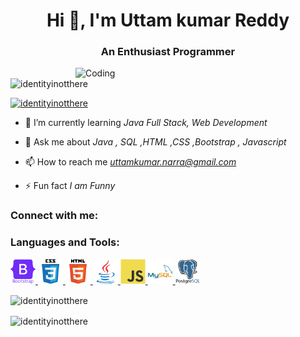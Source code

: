 <h1 align="center">Hi 👋, I'm Uttam kumar Reddy</h1>
<h3 align="center">An Enthusiast Programmer</h3>
<img align="right" alt="Coding" width="400" src= "https://payload-cms.code-b.dev/media/Difference%20between%20a%20Full%20Stack%20Developer%20and%20a%20Software%20Engineer-7.gif">
<p align="left"> <img src="https://komarev.com/ghpvc/?username=identityinotthere&label=Profile%20views&color=0e75b6&style=flat" alt="identityinotthere" /> </p>

<p align="left"> <a href="https://github.com/ryo-ma/github-profile-trophy"><img src="https://github-profile-trophy.vercel.app/?username=identityinotthere" alt="identityinotthere" /></a> </p>

- 🌱 I’m currently learning *Java Full Stack, Web Development*

- 💬 Ask me about *Java , SQL ,HTML ,CSS ,Bootstrap , Javascript*

- 📫 How to reach me *uttamkumar.narra@gmail.com*

- ⚡ Fun fact *I am Funny*

<h3 align="left">Connect with me:</h3>
<p align="left">
</p>

<h3 align="left">Languages and Tools:</h3>
<p align="left"> <a href="https://getbootstrap.com" target="_blank" rel="noreferrer"> <img src="https://raw.githubusercontent.com/devicons/devicon/master/icons/bootstrap/bootstrap-plain-wordmark.svg" alt="bootstrap" width="40" height="40"/> </a> <a href="https://www.w3schools.com/css/" target="_blank" rel="noreferrer"> <img src="https://raw.githubusercontent.com/devicons/devicon/master/icons/css3/css3-original-wordmark.svg" alt="css3" width="40" height="40"/> </a> <a href="https://www.w3.org/html/" target="_blank" rel="noreferrer"> <img src="https://raw.githubusercontent.com/devicons/devicon/master/icons/html5/html5-original-wordmark.svg" alt="html5" width="40" height="40"/> </a> <a href="https://www.java.com" target="_blank" rel="noreferrer"> <img src="https://raw.githubusercontent.com/devicons/devicon/master/icons/java/java-original.svg" alt="java" width="40" height="40"/> </a> <a href="https://developer.mozilla.org/en-US/docs/Web/JavaScript" target="_blank" rel="noreferrer"> <img src="https://raw.githubusercontent.com/devicons/devicon/master/icons/javascript/javascript-original.svg" alt="javascript" width="40" height="40"/> </a> <a href="https://www.mysql.com/" target="_blank" rel="noreferrer"> <img src="https://raw.githubusercontent.com/devicons/devicon/master/icons/mysql/mysql-original-wordmark.svg" alt="mysql" width="40" height="40"/> </a> <a href="https://www.postgresql.org" target="_blank" rel="noreferrer"> <img src="https://raw.githubusercontent.com/devicons/devicon/master/icons/postgresql/postgresql-original-wordmark.svg" alt="postgresql" width="40" height="40"/> </a> </p>

<p><img align="center" src="https://github-readme-stats.vercel.app/api/top-langs?username=identityinotthere&show_icons=true&locale=en&layout=compact" alt="identityinotthere" /></p>

<p><img align="center" src="https://github-readme-streak-stats.herokuapp.com/?user=identityinotthere&" alt="identityinotthere" /></p>
